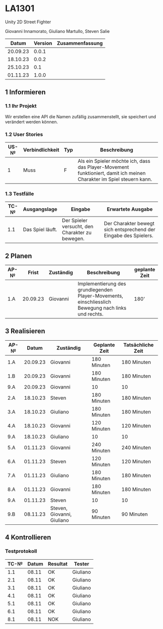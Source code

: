 # LA1301

Unity 2D Street Fighter

Giovanni Innamorato, Giuliano Martullo, Steven Salie

| Datum    | Version | Zusammenfassung |
| -------- | ------- | --------------- |
| 20.09.23 | 0.0.1   |                 |
| 18.10.23 | 0.0.2   |                 |
| 25.10.23 | 0.1     |                 |
| 01.11.23 | 1.0.0   |                 |

## 1 Informieren

### 1.1 Ihr Projekt

Wir erstellen eine API die Namen zufällig zusammenstellt, sie speichert und verändert werden können.

### 1.2 User Stories

| US-№ | Verbindlichkeit | Typ | Beschreibung                                                                                                         |
| ---- | --------------- | --- | -------------------------------------------------------------------------------------------------------------------- |
| 1    | Muss            | F   | Als ein Spieler möchte ich, dass das Player-Movement funktioniert, damit ich meinen Charakter im Spiel steuern kann. |

### 1.3 Testfälle

| TC-№ | Ausgangslage     | Eingabe                                         | Erwartete Ausgabe                                                |
| ---- | ---------------- | ----------------------------------------------- | ---------------------------------------------------------------- |
| 1.1  | Das Spiel läuft. | Der Spieler versucht, den Charakter zu bewegen. | Der Charakter bewegt sich entsprechend der Eingabe des Spielers. |

## 2 Planen

| AP-№ | Frist    | Zuständig | Beschreibung                                                                                        | geplante Zeit |
| ---- | -------- | --------- | --------------------------------------------------------------------------------------------------- | ------------- |
| 1.A  | 20.09.23 | Giovanni  | Implementierung des grundlegenden Player-Movements, einschliesslich Bewegung nach links und rechts. | 180'          |

## 3 Realisieren

| AP-№ | Datum    | Zuständig                  | Geplante Zeit | Tatsächliche Zeit |
| ---- | -------- | -------------------------- | ------------- | ----------------- |
| 1.A  | 20.09.23 | Giovanni                   | 180 Minuten   | 180 Minuten       |
| 1.B  | 20.09.23 | Giovanni                   | 180 Minuten   | 180 Minuten       |
| 9.A  | 20.09.23 | Giovanni                   | 10            | 10                |
| 2.A  | 18.10.23 | Steven                     | 180 Minuten   | 180 Minuten       |
| 3.A  | 18.10.23 | Giuliano                   | 180 Minuten   | 180 Minuten       |
| 4.A  | 18.10.23 | Giovanni                   | 120 Minuten   | 120 Minuten       |
| 9.A  | 18.10.23 | Giuliano                   | 10            | 10                |
| 5.A  | 01.11.23 | Giovanni                   | 240 Minuten   | 240 Minuten       |
| 6.A  | 01.11.23 | Steven                     | 120 Minuten   | 120 Minuten       |
| 7.A  | 01.11.23 | Giuliano                   | 180 Minuten   | 180 Minuten       |
| 8.A  | 01.11.23 | Giovanni                   | 180 Minuten   | 180 Minuten       |
| 9.A  | 01.11.23 | Steven                     | 10            | 10                |
| 9.B  | 08.11.23 | Steven, Giovanni, Giuliano | 90 Minuten    | 90 Minuten        |

## 4 Kontrollieren

### Testprotokoll

| TC-№ | Datum | Resultat | Tester   |
| ---- | ----- | -------- | -------- |
| 1.1  | 08.11 | OK       | Giuliano |
| 2.1  | 08.11 | OK       | Giuliano |
| 3.1  | 08.11 | OK       | Giuliano |
| 4.1  | 08.11 | OK       | Giuliano |
| 5.1  | 08.11 | OK       | Giuliano |
| 6.1  | 08.11 | OK       | Giuliano |
| 8.1  | 08.11 | NOK      | Giuliano |
